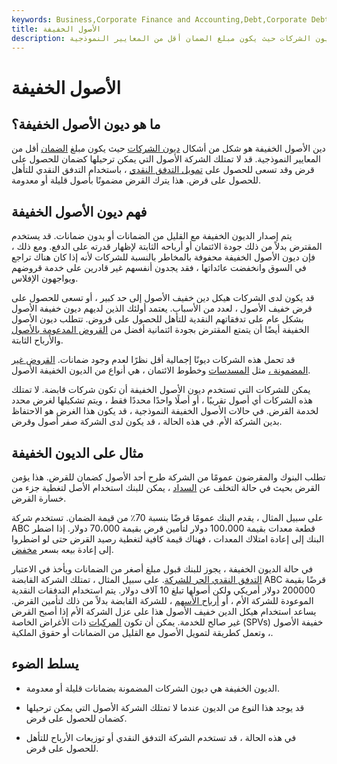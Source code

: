 ```yaml
---
keywords: Business,Corporate Finance and Accounting,Debt,Corporate Debt
title: الأصول الخفيفة
description: دين الأصول الخفيفة هو شكل من أشكال ديون الشركات حيث يكون مبلغ الضمان أقل من المعايير النموذجية.
---
```


# الأصول الخفيفة
## ما هو ديون الأصول الخفيفة؟

دين الأصول الخفيفة هو شكل من أشكال [ديون الشركات](/debt) حيث يكون مبلغ [الضمان](/collateral) أقل من المعايير النموذجية. قد لا تمتلك الشركة الأصول التي يمكن ترحيلها كضمان للحصول على قرض وقد تسعى للحصول على [تمويل التدفق النقدي](/cash-flow-financing) ، باستخدام التدفق النقدي للتأهل للحصول على قرض. هذا يترك القرض مضمونًا بأصول قليلة أو معدومة.

## فهم ديون الأصول الخفيفة

يتم إصدار الديون الخفيفة مع القليل من الضمانات أو بدون ضمانات. قد يستخدم المقترض بدلاً من ذلك جودة الائتمان أو أرباحه الثابتة لإظهار قدرته على الدفع. ومع ذلك ، فإن ديون الأصول الخفيفة محفوفة بالمخاطر بالنسبة للشركات لأنه إذا كان هناك تراجع في السوق وانخفضت عائداتها ، فقد يجدون أنفسهم غير قادرين على خدمة قروضهم ويواجهون الإفلاس.

قد يكون لدى الشركات هيكل دين خفيف الأصول إلى حد كبير ، أو تسعى للحصول على قرض خفيف الأصول ، لعدد من الأسباب. يعتمد أولئك الذين لديهم ديون خفيفة الأصول بشكل عام على تدفقاتهم النقدية للتأهل للحصول على قروض. تتطلب ديون الأصول الخفيفة أيضًا أن يتمتع المقترض بجودة ائتمانية أفضل من [القروض المدعومة بالأصول](/assetbasedlending) والأرباح الثابتة.

قد تحمل هذه الشركات ديونًا إجمالية أقل نظرًا لعدم وجود ضمانات. [القروض غير المضمونة ،](/unsecuredloan) مثل [المسدسات](/revolver) وخطوط الائتمان ، هي أنواع من الديون الخفيفة الأصول.

يمكن للشركات التي تستخدم ديون الأصول الخفيفة أن تكون شركات قابضة. لا تمتلك هذه الشركات أي أصول تقريبًا ، أو أصلًا واحدًا محددًا فقط ، ويتم تشكيلها لغرض محدد لخدمة القرض. في حالات الأصول الخفيفة النموذجية ، قد يكون هذا الغرض هو الاحتفاظ بدين الشركة الأم. في هذه الحالة ، قد يكون لدى الشركة صفر أصول وقرض.

## مثال على الديون الخفيفة

تطلب البنوك والمقرضون عمومًا من الشركة طرح أحد الأصول كضمان للقرض. هذا يؤمن القرض بحيث في حالة التخلف عن [السداد](/default2) ، يمكن للبنك استخدام الأصل لتغطية جزء من خسارة القرض.

على سبيل المثال ، يقدم البنك عمومًا قرضًا بنسبة 70٪ من قيمة الضمان. تستخدم شركة ABC قطعة معدات بقيمة 100،000 دولار لتأمين قرض بقيمة 70،000 دولار. إذا اضطر البنك إلى إعادة امتلاك المعدات ، فهناك قيمة كافية لتغطية رصيد القرض حتى لو اضطروا إلى إعادة بيعه بسعر [مخفض](/discount).

في حالة الديون الخفيفة ، يجوز للبنك قبول مبلغ أصغر من الضمانات ويأخذ في الاعتبار [التدفق النقدي الحر للشركة](/freecashflow). على سبيل المثال ، تمتلك الشركة القابضة ABC قرضًا بقيمة 200000 دولار أمريكي ولكن أصولها تبلغ 10 آلاف دولار. يتم استخدام التدفقات النقدية الموعودة للشركة الأم ، أو [أرباح الأسهم](/dividend) ، للشركة القابضة بدلاً من ذلك لتأمين القرض. يساعد استخدام هيكل الدين خفيف الأصول هذا على عزل الشركة الأم إذا أصبح القرض غير صالح للخدمة. يمكن أن تكون [المركبات](/spv) ذات الأغراض الخاصة (SPVs) خفيفة الأصول ، وتعمل كطريقة لتمويل الأصول مع القليل من الضمانات أو حقوق الملكية.

## يسلط الضوء

- الديون الخفيفة هي ديون الشركات المضمونة بضمانات قليلة أو معدومة.

- قد يوجد هذا النوع من الديون عندما لا تمتلك الشركة الأصول التي يمكن ترحيلها كضمان للحصول على قرض.

- في هذه الحالة ، قد تستخدم الشركة التدفق النقدي أو توزيعات الأرباح للتأهل للحصول على قرض.

